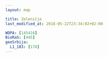 ```yaml
---
layout: map

title: Zeleničje
last_modified_at: 2018-05-22T23:34:02+02:00

WDPA: [145416]
BioRaS: [445]
geoSrbija:
  L1_183: [178]
---
```

